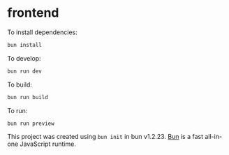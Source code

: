 # frontend

To install dependencies:

```bash
bun install
```

To develop:

```bash
bun run dev
```

To build:

```bash
bun run build
```

To run:

```bash
bun run preview
```

This project was created using `bun init` in bun v1.2.23. [Bun](https://bun.com) is a fast all-in-one JavaScript runtime.
